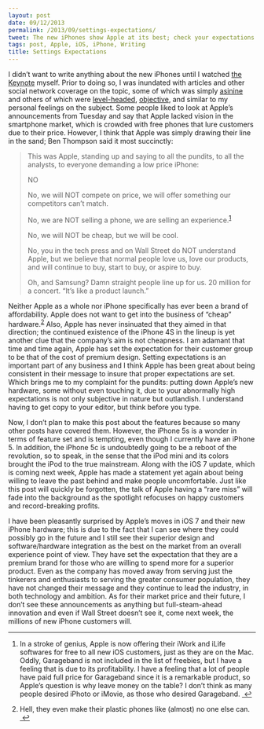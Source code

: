 ```yaml
---
layout: post
date: 09/12/2013
permalink: /2013/09/settings-expectations/
tweet: The new iPhones show Apple at its best; check your expectations at the door.
tags: post, Apple, iOS, iPhone, Writing
title: Settings Expectations
---
```


<p>I didn’t want to write anything about the new iPhones until I watched <a href="https://www.apple.com/apple-events/september-2013/" title="Apple iPhone Keynote - Apple.com">the Keynote</a> myself. Prior to doing so, I was inundated with articles and other social network coverage on the topic, some of which was simply <a href="http://www.wired.com/business/2013/09/apple-annoucements/" title="Apple’s Reputation for Innovation Is Now Its Greatest Liability - Wired.com">asinine</a> and others of which were <a href="http://stratechery.com/2013/two-minutes-fifty-six-seconds/" title='Two Minutes, Fifty-Six Seconds - "Stratechery'>level-headed</a>, <a href="http://www.marco.org/2013/09/11/iphones" title="Yesterday's iPhones - Marco.org">objective</a>, and similar to my personal feelings on the subject. Some people liked to look at Apple’s announcements from Tuesday and say that Apple lacked vision in the smartphone market, which is crowded with free phones that lure customers due to their price. However, I think that Apple was simply drawing their line in the sand; Ben Thompson said it most succinctly:</p>

<blockquote>
<p>This was Apple, standing up and saying to all the pundits, to all the analysts, to everyone demanding a low price iPhone:</p>

<p>NO</p>

<p>No, we will NOT compete on price, we will offer something our competitors can’t match.</p>

<p>No, we are NOT selling a phone, we are selling an experience.<sup><a href="#fn:1" id="fnref:1" title="see footnote" class="footnote">1</a></sup></p>

<p>No, we will NOT be cheap, but we will be cool.</p>

<p>No, you in the tech press and on Wall Street do NOT understand Apple, but we believe that normal people love us, love our products, and will continue to buy, start to buy, or aspire to buy.</p>

<p>Oh, and Samsung? Damn straight people line up for us. 20 million for a concert. “It’s like a product launch.”</p>
</blockquote>

<p>Neither Apple as a whole nor iPhone specifically has ever been a brand of affordability. Apple does not want to get into the business of “cheap” hardware.<sup><a href="#fn:2" id="fnref:2" title="see footnote" class="footnote">2</a></sup> Also, Apple has never insinuated that they aimed in that direction; the continued existence of the iPhone 4S in the lineup is yet another clue that the company’s aim is not cheapness. I am adamant that time and time again, Apple has set the expectation for their customer group to be that of the cost of premium design. Setting expectations is an important part of any business and I think Apple has been great about being consistent in their message to insure that proper expectations are set. Which brings me to my complaint for the pundits: putting down Apple’s new hardware, some without even touching it, due to your abnormally high expectations is not only subjective in nature but outlandish. I understand having to get copy to your editor, but think before you type.</p>

<p>Now, I don’t plan to make this post about the features because so many other posts have covered them. However, the iPhone 5s is a wonder in terms of feature set and is tempting, even though I currently have an iPhone 5. In addition, the iPhone 5c is undoubtedly going to be a reboot of the revolution, so to speak, in the sense that the iPod mini and its colors brought the iPod to the true mainstream. Along with the iOS 7 update, which is coming next week, Apple has made a statement yet again about being willing to leave the past behind and make people uncomfortable. Just like this post will quickly be forgotten, the talk of Apple having a “rare miss” will fade into the background as the spotlight refocuses on happy customers and record-breaking profits.</p>

<p>I have been pleasantly surprised by Apple’s moves in iOS 7 and their new iPhone hardware; this is due to the fact that I can see where they could possibly go in the future and I still see their superior design and software/hardware integration as the best on the market from an overall experience point of view. They have set the expectation that they are a premium brand for those who are willing to spend more for a superior product. Even as the company has moved away from serving just the tinkerers and enthusiasts to serving the greater consumer population, they have not changed their message and they continue to lead the industry, in both technology and ambition. As for their market price and their future, I don’t see these announcements as anything but full-steam-ahead innovation and even if Wall Street doesn’t see it, come next week, the millions of new iPhone customers will.</p>

<div class="footnotes">
<hr>
<ol><li id="fn:1">
<p>In a stroke of genius, Apple is now offering their iWork and iLife softwares for free to all new iOS customers, just as they are on the Mac. Oddly, Garageband is not included in the list of freebies, but I have a feeling that is due to its profitability. I have a feeling that a lot of people have paid full price for Garageband since it is a remarkable product, so Apple’s question is why leave money on the table? I don’t think as many people desired iPhoto or iMovie, as those who desired Garageband. <a href="#fnref:1" title="return to article" class="reversefootnote"> ↩</a></p>
</li>

<li id="fn:2">
<p>Hell, they even make their plastic phones like (almost) no one else can. <a href="#fnref:2" title="return to article" class="reversefootnote"> ↩</a></p>
</li>

</ol></div>